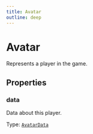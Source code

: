 ```yaml
---
title: Avatar
outline: deep
---
```

# Avatar

Represents a player in the game.



## Properties

### data
Data about this player.

Type: <code><a href="/api/typedefs/avatardata">AvatarData</a></code>

